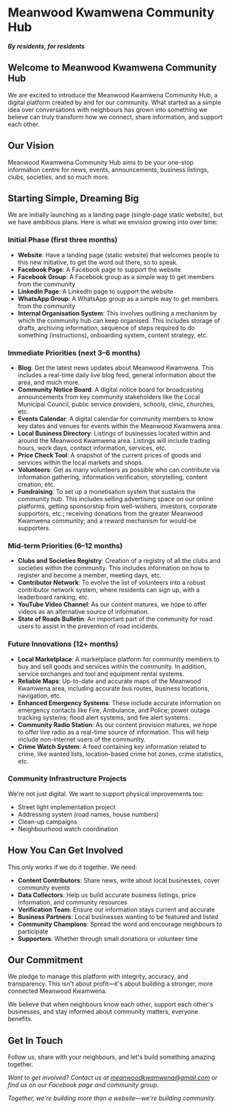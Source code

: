 # Meanwood Kwamwena Community Hub

***By residents, for residents***

## Welcome to Meanwood Kwamwena Community Hub

We are excited to introduce the Meanwood Kwamwena Community Hub, a digital platform created by and for our community. What started as a simple idea over conversations with neighbours has grown into something we believe can truly transform how we connect, share information, and support each other.

## Our Vision

Meanwood Kwamwena Community Hub aims to be your one-stop information centre for news, events, announcements, business listings, clubs, societies, and so much more.

## Starting Simple, Dreaming Big

We are initially launching as a landing page (single-page static website), but we have ambitious plans. Here is what we envision growing into over time:

### Initial Phase (first three months)

- **Website**: Have a landing page (static website) that welcomes people to this new initiative, to get the word out there, so to speak.
- **Facebook Page**: A Facebook page to support the website
- **Facebook Group**: A Facebook group as a simple way to get members from the community
- **LinkedIn Page**: A LinkedIn page to support the website
- **WhatsApp Group**: A WhatsApp group as a simple way to get members from the community
- **Internal Organisation System**: This involves outlining a mechanism by which the community hub can keep organised. This includes storage of drafts, archiving information, sequence of steps required to do something (instructions), onboarding system, content strategy, etc.

### Immediate Priorities (next 3–6 months)

- **Blog**: Get the latest news updates about Meanwood Kwamwena. This includes a real-time daily live blog feed, general information about the area, and much more.
- **Community Notice Board**: A digital notice board for broadcasting announcements from key community stakeholders like the Local Municipal Council, public service providers, schools, clinic, churches, etc.
- **Events Calendar**: A digital calendar for community members to know key dates and venues for events within the Meanwood Kwamwena area.
- **Local Business Directory**: Listings of businesses located within and around the Meanwood Kwamwena area. Listings will include trading hours, work days, contact information, services, etc.
- **Price Check Tool**: A snapshot of the current prices of goods and services within the local markets and shops.
- **Volunteers**: Get as many volunteers as possible who can contribute via information gathering, information verification, storytelling, content creation, etc.
- **Fundraising**: To set up a monetisation system that sustains the community hub. This includes selling advertising space on our online platforms, getting sponsorship from well-wishers, investors, corporate supporters, etc.; receiving donations from the greater Meanwood Kwamwena community; and a reward mechanism for would-be supporters.

### Mid-term Priorities (6–12 months)

- **Clubs and Societies Registry**: Creation of a registry of all the clubs and societies within the community. This includes information on how to register and become a member, meeting days, etc.
- **Contributor Network**: To evolve the list of volunteers into a robust contributor network system, where residents can sign up, with a leaderboard ranking, etc.
- **YouTube Video Channel**: As our content matures, we hope to offer videos as an alternative source of information.
- **State of Roads Bulletin**: An important part of the community for road users to assist in the prevention of road incidents.

### Future Innovations (12+ months)

- **Local Marketplace**: A marketplace platform for community members to buy and sell goods and services within the community. In addition, service exchanges and tool and equipment rental systems.
- **Reliable Maps**: Up-to-date and accurate maps of the Meanwood Kwamwena area, including accurate bus routes, business locations, navigation, etc.
- **Enhanced Emergency Systems**: These include accurate information on emergency contacts like Fire, Ambulance, and Police; power outage tracking systems; flood alert systems; and fire alert systems.
- **Community Radio Station**: As our content provision matures, we hope to offer live radio as a real-time source of information. This will help include non-internet users of the community.
- **Crime Watch System**: A feed containing key information related to crime, like wanted lists, location-based crime hot zones, crime statistics, etc.

### Community Infrastructure Projects

We're not just digital. We want to support physical improvements too:

- Street light implementation project
- Addressing system (road names, house numbers)
- Clean-up campaigns
- Neighbourhood watch coordination

## How You Can Get Involved

This only works if we do it together. We need:

- **Content Contributors**: Share news, write about local businesses, cover community events
- **Data Collectors**: Help us build accurate business listings, price information, and community resources
- **Verification Team**: Ensure our information stays current and accurate
- **Business Partners**: Local businesses wanting to be featured and listed
- **Community Champions**: Spread the word and encourage neighbours to participate
- **Supporters**: Whether through small donations or volunteer time

## Our Commitment

We pledge to manage this platform with integrity, accuracy, and transparency. This isn't about profit—it's about building a stronger, more connected Meanwood Kwamwena.

We believe that when neighbours know each other, support each other's businesses, and stay informed about community matters, everyone benefits.

## Get In Touch

Follow us, share with your neighbours, and let's build something amazing together.

*Want to get involved? Contact us at meanwoodkwamwena@gmail.com or find us on our Facebook page and community group.*

*Together, we're building more than a website—we're building community.*